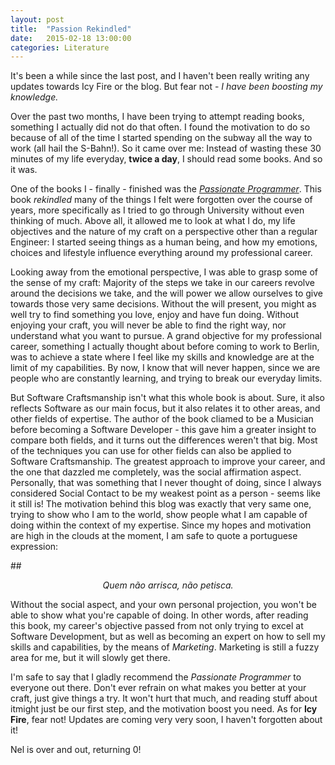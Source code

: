 ```yaml
---
layout: post
title:  "Passion Rekindled"
date:   2015-02-18 13:00:00
categories: Literature
---
```

It's been a while since the last post, and I haven't been really writing any updates towards Icy Fire or the blog. But fear not - <i>I have been boosting my knowledge.</i>

Over the past two months, I have been trying to attempt reading books, something I actually did not do that often. I found the motivation to do so because of all of the time I started spending on the subway all the way to work (all hail the S-Bahn!). So it came over me: Instead of wasting these 30 minutes of my life everyday, <b>twice a day</b>, I should read some books. And so it was.

One of the books I - finally - finished was the <i>[Passionate Programmer](https://pragprog.com/book/cfcar2/the-passionate-programmer)</i>. This book <i>rekindled</i> many of the things I felt were forgotten over the course of years, more specifically as I tried to go through University without even thinking of much. Above all, it allowed me to look at what I do, my life objectives and the nature of my craft on a perspective other than a regular Engineer: I started seeing things as a human being, and how my emotions, choices and lifestyle influence everything around my professional career.

Looking away from the emotional perspective, I was able to grasp some of the sense of my craft: Majority of the steps we take in our careers revolve around the decisions we take, and the will power we allow ourselves to give towards those very same decisions. Without the will present, you might as well try to find something you love, enjoy and have fun doing. Without enjoying your craft, you will never be able to find the right way, nor understand what you want to pursue. A grand objective for my professional career, something I actually thought about before coming to work to Berlin, was to achieve a state where I feel like my skills and knowledge are at the limit of my capabilities. By now, I know that will never happen, since we are people who are constantly learning, and trying to break our everyday limits.

But Software Craftsmanship isn't what this whole book is about. Sure, it also reflects Software as our main focus, but it also relates it to other areas, and other fields of expertise. The author of the book cliamed to be a Musician before becoming a Software Developer - this gave him a greater insight to compare both fields, and it turns out the differences weren't that big. Most of the techniques you can use for other fields can also be applied to Software Craftsmanship. The greatest approach to improve your career, and the one that dazzled me completely, was the social affirmation aspect. Personally, that was something that I never thought of doing, since I always considered Social Contact to be my weakest point as a person - seems like it still is! The motivation behind this blog was exactly that very same one, trying to show who I am to the world, show people what I am capable of doing within the context of my expertise. Since my hopes and motivation are high in the clouds at the moment, I am safe to quote a portuguese expression:

##<center><i>Quem não arrisca, não petisca.</i></center>

Without the social aspect, and your own personal projection, you won't be able to show what you're capable of doing. In other words, after reading this book, my career's objective passed from not only trying to excel at Software Development, but as well as becoming an expert on how to sell my skills and capabilities, by the means of <i>Marketing</i>. Marketing is still a fuzzy area for me, but it will slowly get there.

I'm safe to say that I gladly recommend the <i>Passionate Programmer</i> to everyone out there. Don't ever refrain on what makes you better at your craft, just give things a try. It won't hurt that much, and reading stuff about itmight just be our first step, and the motivation boost you need. As for <b>Icy Fire</b>, fear not! Updates are coming very very soon, I haven't forgotten about it!

Nel is over and out, returning 0!
